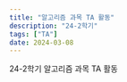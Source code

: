 ```yaml
---
title: "알고리즘 과목 TA 활동"
description: "24-2학기"
tags: ["TA"]
date: 2024-03-08
---
```


24-2학기 알고리즘 과목 TA 활동